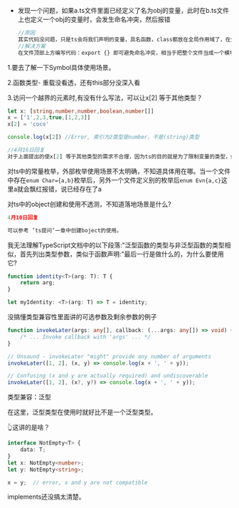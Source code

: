 - 发现一个问题，如果a.ts文件里面已经定义了名为obj的变量，此时在b.ts文件上也定义一个obj的变量时，会发生命名冲突，然后报错

  ```typescript
  //原因
  其实代码没问题，只是ts会将我们声明的变量，具名函数，class都放在全局作用域了，在生成js文件后，js文件里的变量，具名函数，class会跟ts文件的重复
  //解决方案 
  在文件顶部上方编写代码：export {} 即可避免命名冲突，相当于把整个文件当成一个模块来处理就不会报错啦~
  ```

  

1.要去了解一下Symbol具体使用场景。

2.函数类型- 重载没看透，还有this部分没深入看

3.访问一个越界的元素时,有没有什么写法，可以让x[2] 等于其他类型？

```typescript
let x: [string,number,number,boolean,number[]]
x = ['1',2,3,true,[1,2,3]] 
x[2] = 'coco'

console.log(x[2]) //Error, 索引为2类型是number，不是(string)类型

//4月16日回复
对于上面提出的使x[2] 等于其他类型的需求不合理，因为ts的目的就是为了限制变量的类型，如果要改变定义好的接口成员的属性就打破了ts原有的初衷

```

对ts中的常量枚举，外部枚举使用场景不太明确，不知道具体用在哪。当一个文件中存在`enum Char={a,b}`枚举后，另外一个文件定义别的枚举后`enum Evn{a,c}`这里a就会飘红报错，说已经存在了a

对ts中的object创建和使用不透测，不知道落地场景是什么?

```typescript
4月10日回复

可以参考 ’ts提问‘一章中创建boject的使用。
```



我无法理解TypeScript文档中的以下段落:"泛型函数的类型与非泛型函数的类型相似，首先列出类型参数，类似于函数声明:"最后一行是做什么的，为什么要使用它?

```typescript
function identity<T>(arg: T): T {
    return arg;
}

let myIdentity: <T>(arg: T) => T = identity;
```



没搞懂类型兼容性里面讲的可选参数及剩余参数的例子

```typescript
function invokeLater(args: any[], callback: (...args: any[]) => void) {
    /* ... Invoke callback with 'args' ... */
}

// Unsound - invokeLater "might" provide any number of arguments
invokeLater([1, 2], (x, y) => console.log(x + ', ' + y));

// Confusing (x and y are actually required) and undiscoverable
invokeLater([1, 2], (x?, y?) => console.log(x + ', ' + y));
```



类型兼容：泛型

在这里，泛型类型在使用时就好比不是一个泛型类型。

👆这讲的是啥？

```typescript
interface NotEmpty<T> {
    data: T;
}
let x: NotEmpty<number>;
let y: NotEmpty<string>;

x = y;  // error, x and y are not compatible
```



implements还没搞太清楚。

